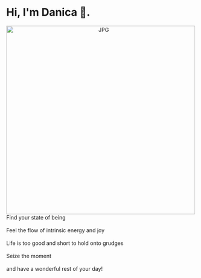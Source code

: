 # Hi, I'm Danica 👾.

<div align="center">
<img height="500" alt="JPG" align="left" src="IMG_0181.jpg">
</div>

Find your state of being  
<br>
Feel the flow of intrinsic energy and joy  
<br>
Life is too good and short to hold onto grudges  
<br>
Seize the moment  
<br>
and have a wonderful rest of your day!  
